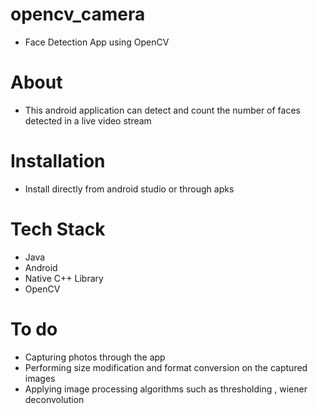# opencv_camera
- Face Detection App using OpenCV

# About
- This android application can detect and count the number of faces detected in a live video stream

# Installation

- Install directly from android studio or through apks

# Tech Stack

- Java
- Android
- Native C++ Library
- OpenCV

# To do

- Capturing photos through the app
- Performing size modification and format conversion on the captured images
- Applying image processing algorithms such as thresholding , wiener deconvolution
